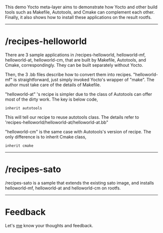 This demo Yocto meta-layer aims to demonstrate how Yocto and other build tools such as Makefile, Autotools, and Cmake can complement each other. Finally, it also shows how to install these applications on the result rootfs.

* * * * * * * * *

# /recipes-helloworld

There are 3 sample applications in /recipes-helloworld, helloworld-mf, helloworld-at, helloworld-cm, that are built by Makefile, Autotools, and Cmake, correspondingly. They can be built separately without Yocto.

Then, the 3 .bb files describe how to convert them into recipes. "helloworld-mf" is straightforward, just simply invoked Yocto's wrapper of "make". The author must take care of the details of Makefile.

"helloworld-at" 's recipe is simpler due to the class of Autotools can offer most of the dirty work. The key is below code,

```
inherit autotools
```

This will tell our recipe to reuse autotools class. The details refer to 'recipes-helloworld/helloworld-at/helloworld-at.bb"

"helloworld-cm" is the same case with Autotools's version of recipe. The only difference is to inherit Cmake class,

```
inherit cmake
```
* * * * * * * * *

# /recipes-sato

/recipes-sato is a sample that extends the existing sato image, and installs helloworld-mf, helloworld-at and helloworld-cm on rootfs. 

* * * * * * * * *

# Feedback

Let's [me](mailto:kai.han@nio.com) know your thoughts and feedback. 

